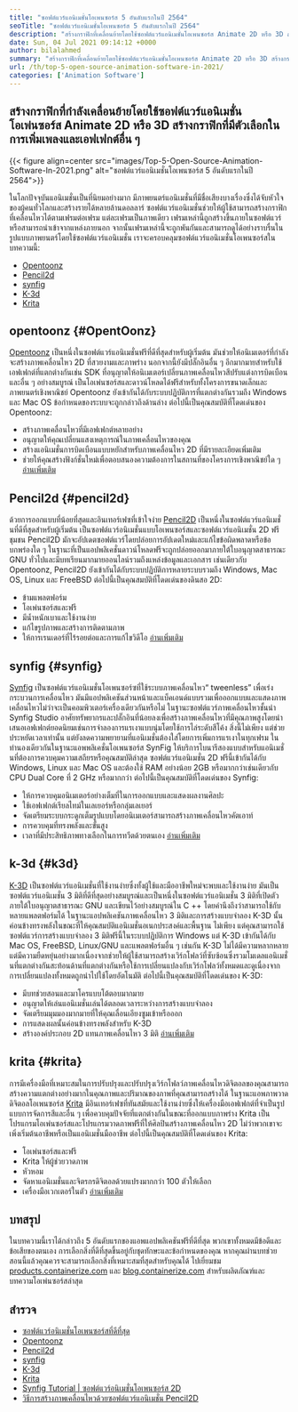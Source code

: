 ```yaml
---
title: "ซอฟต์แวร์แอนิเมชั่นโอเพนซอร์ส 5 อันดับแรกในปี 2564" 
seoTitle: "ซอฟต์แวร์แอนิเมชั่นโอเพนซอร์ส 5 อันดับแรกในปี 2564" 
description: "สร้างกราฟิกที่เคลื่อนย้ายโดยใช้ซอฟต์แวร์แอนิเมชั่นโอเพนซอร์ส Animate 2D หรือ 3D สร้างกราฟิกที่มีตัวเลือกในการเพิ่มเพลงและเอฟเฟกต์อื่น ๆ" 
date: Sun, 04 Jul 2021 09:14:12 +0000
author: bilalahmed
summary: "สร้างกราฟิกที่เคลื่อนย้ายโดยใช้ซอฟต์แวร์แอนิเมชั่นโอเพนซอร์ส Animate 2D หรือ 3D สร้างกราฟิกที่มีตัวเลือกในการเพิ่มเพลงและเอฟเฟกต์อื่น ๆ" 
url: /th/top-5-open-source-animation-software-in-2021/
categories: ['Animation Software']
---
```


## สร้างกราฟิกที่กำลังเคลื่อนย้ายโดยใช้ซอฟต์แวร์แอนิเมชั่นโอเพ่นซอร์ส Animate 2D หรือ 3D สร้างกราฟิกที่มีตัวเลือกในการเพิ่มเพลงและเอฟเฟกต์อื่น ๆ

{{< figure align=center src="images/Top-5-Open-Source-Animation-Software-In-2021.png" alt="ซอฟต์แวร์แอนิเมชั่นโอเพนซอร์ส 5 อันดับแรกในปี 2564">}}

ในโลกปัจจุบันแอนิเมชั่นเป็นที่นิยมอย่างมาก มีภาพยนตร์แอนิเมชั่นที่มีชื่อเสียงบางเรื่องซึ่งได้จับหัวใจของผู้คนทั่วโลกและสร้างรายได้หลายล้านดอลลาร์ ซอฟต์แวร์แอนิเมชั่นช่วยให้ผู้ใช้สามารถสร้างกราฟิกที่เคลื่อนไหวได้ตามเฟรมต่อเฟรม แต่ละเฟรมเป็นภาพเดียว เฟรมเหล่านี้ถูกสร้างขึ้นภายในซอฟต์แวร์หรือสามารถนำเข้าจากแหล่งภายนอก จากนั้นเฟรมเหล่านี้จะถูกพันกันและสามารถดูได้อย่างราบรื่นในรูปแบบภาพยนตร์โดยใช้ซอฟต์แวร์แอนิเมชั่น เราจะครอบคลุมซอฟต์แวร์แอนิเมชั่นโอเพนซอร์สในบทความนี้:
  * [Opentoonz][1]
  * [Pencil2d][2]
  * [synfig][3]
  * [K-3d][4]
  * [Krita][5]

## opentoonz   {#OpentOonz}
[Opentoonz][6] เป็นหนึ่งในซอฟต์แวร์แอนิเมชั่นฟรีที่ดีที่สุดสำหรับผู้เริ่มต้น มันช่วยให้อนิเมเตอร์ที่กำลังจะสร้างภาพเคลื่อนไหว 2D ที่สวยงามและภาพร่าง นอกจากนี้ยังมีปลั๊กอินอื่น ๆ อีกมากมายสำหรับใช้เอฟเฟกต์ที่แตกต่างกันเช่น SDK ที่อนุญาตให้อนิเมเตอร์เปลี่ยนภาพเคลื่อนไหวสีปรับแต่งการบิดเบือนและอื่น ๆ อย่างสมบูรณ์ เป็นโอเพ่นซอร์สและดาวน์โหลดได้ฟรีสำหรับทั้งโครงการขนาดเล็กและภาพยนตร์เชิงพาณิชย์ Opentoonz ยังเข้ากันได้กับระบบปฏิบัติการที่แตกต่างกันรวมถึง Windows และ Mac OS ข้อกำหนดของระบบจะถูกกล่าวถึงด้านล่าง ต่อไปนี้เป็นคุณสมบัติที่โดดเด่นของ Opentoonz:
  * สร้างภาพเคลื่อนไหวที่มีเอฟเฟกต์หลายอย่าง
  * อนุญาตให้คุณเปลี่ยนแสงเหตุการณ์ในภาพเคลื่อนไหวของคุณ
  * สร้างแอนิเมชั่นการบิดเบือนแบบหยักสำหรับภาพเคลื่อนไหว 2D ที่มีรายละเอียดเพิ่มเติม
  * ช่วยให้คุณสร้างฟังก์ชั่นใหม่เพื่อตอบสนองความต้องการในสถานที่ของโครงการเชิงพาณิชย์ใด ๆ
[อ่านเพิ่มเติม][7]

## Pencil2d   {#pencil2d}
ด้วยการออกแบบที่น้อยที่สุดและอินเทอร์เฟซที่เข้าใจง่าย [Pencil2D][8] เป็นหนึ่งในซอฟต์แวร์แอนิเมชั่นที่ดีที่สุดสำหรับผู้เริ่มต้น เป็นซอฟต์แวร์อนิเมชั่นแบบโอเพนซอร์สและซอฟต์แวร์แอนิเมชั่น 2D ฟรี ชุมชน Pencil2D มักจะอัปเดตซอฟต์แวร์โดยปล่อยการอัปเดตใหม่และแก้ไขข้อผิดพลาดหรือข้อบกพร่องใด ๆ ในฐานะที่เป็นแอปพลิเคชั่นดาวน์โหลดฟรีจะถูกปล่อยออกมาภายใต้ใบอนุญาตสาธารณะ GNU ทั่วไปและมีบทเรียนมากมายออนไลน์รวมถึงแหล่งข้อมูลและเอกสาร เช่นเดียวกับ Opentoonz, Pencil2D ยังเข้ากันได้กับระบบปฏิบัติการหลายระบบรวมถึง Windows, Mac OS, Linux และ FreeBSD ต่อไปนี้เป็นคุณสมบัติที่โดดเด่นของดินสอ 2D:
  * ข้ามแพลตฟอร์ม
  * โอเพ่นซอร์สและฟรี
  * มีน้ำหนักเบาและใช้งานง่าย
  * แก้ไขรูปภาพและสร้างการติดตามภาพ
  * ให้การเรนเดอร์ที่ไร้รอยต่อและการแก้ไขวิดีโอ
[อ่านเพิ่มเติม][9]

## synfig   {#synfig}
[Synfig][10] เป็นซอฟต์แวร์แอนิเมชั่นโอเพนซอร์ซที่ใช้ระบบภาพเคลื่อนไหว“ tweenless” เพื่อเร่งกระบวนการเคลื่อนไหว มันมีแอปพลิเคชันส่วนหน้าและแบ็คเอนด์แบบรวมเพื่อออกแบบและแสดงภาพเคลื่อนไหวไม่ว่าจะเป็นคอมพิวเตอร์เครื่องเดียวกันหรือไม่ ในฐานะซอฟต์แวร์ภาพเคลื่อนไหวชั้นนำ Synfig Studio อาศัยทรัพยากรและปลั๊กอินที่น้อยลงเพื่อสร้างภาพเคลื่อนไหวที่มีคุณภาพสูงโดยนำเสนอเอฟเฟกต์ยอดนิยมเช่นการจำลองการแรเงาแบบนุ่มโดยใช้การไล่ระดับสีโค้ง สิ่งนี้ไม่เพียง แต่ช่วยประหยัดเวลาเท่านั้น แต่ยังลดความพยายามที่แอนิเมชั่นต้องใส่โดยการเพิ่มการแรเงาในทุกเฟรม ในทำนองเดียวกันในฐานะแอพพลิเคชั่นโอเพนซอร์ส SynFig ให้บริการไบนารีสองแบบสำหรับแอนิเมชั่นที่ต้องการควบคุมความเสถียรหรือคุณสมบัติล่าสุด ซอฟต์แวร์แอนิเมชั่น 2D ฟรีนี้เข้ากันได้กับ Windows, Linux และ Mac OS และต้องใช้ RAM อย่างน้อย 2GB หรือมากกว่าเช่นเดียวกับ CPU Dual Core ที่ 2 GHz หรือมากกว่า ต่อไปนี้เป็นคุณสมบัติที่โดดเด่นของ Synfig:
  * ให้การควบคุมอนิเมเตอร์อย่างเต็มที่ในการออกแบบและแสดงผลงานศิลปะ
  * ใช้เอฟเฟกต์เรียลไทม์ในเลเยอร์หรือกลุ่มเลเยอร์
  * จัดเตรียมระบบกระดูกเต็มรูปแบบโดยอนิเมเตอร์สามารถสร้างภาพเคลื่อนไหวคัตเอาท์
  * การควบคุมที่ทรงพลังและขั้นสูง
  * เวลาที่มีประสิทธิภาพทางเลือกในการทวีตด้วยตนเอง
[อ่านเพิ่มเติม][11]

## k-3d   {#k3d}
[K-3D][12] เป็นซอฟต์แวร์แอนิเมชั่นที่ใช้งานง่ายซึ่งทั้งผู้ใช้และมืออาชีพใหม่จะพบและใช้งานง่าย มันเป็นซอฟต์แวร์แอนิเมชั่น 3 มิติที่ดีที่สุดอย่างสมบูรณ์และเป็นหนึ่งในซอฟต์แวร์แอนิเมชั่น 3 มิติที่เปิดตัวภายใต้ใบอนุญาตสาธารณะ GNU และเขียนไว้อย่างสมบูรณ์ใน C ++ โดยคำนึงถึงว่าสามารถใช้กับหลายแพลตฟอร์มได้ ในฐานะแอปพลิเคชันภาพเคลื่อนไหว 3 มิติและการสร้างแบบจำลอง K-3D นั้นค่อนข้างทรงพลังในขณะที่ให้คุณสมบัติแอนิเมชั่นอเนกประสงค์และพื้นฐาน ไม่เพียง แต่คุณสามารถใช้ซอฟต์แวร์การสร้างแบบจำลอง 3 มิติฟรีนี้ในระบบปฏิบัติการ Windows แต่ K-3D เข้ากันได้กับ Mac OS, FreeBSD, Linux/GNU และแพลตฟอร์มอื่น ๆ เช่นกัน K-3D ไม่ได้มีความหลากหลาย แต่มีความยืดหยุ่นอย่างมากเนื่องจากช่วยให้ผู้ใช้สามารถสร้างเวิร์กโฟลว์ที่ซับซ้อนซึ่งรวมโมเดลแอนิเมชั่นที่แตกต่างกันสะท้อนด้านที่แตกต่างกันหรือใช้การเปลี่ยนแปลงกับเวิร์กโฟลว์ทั้งหมดและดูเนื่องจากการเปลี่ยนแปลงทั้งหมดถูกนำไปใช้โดยอัตโนมัติ ต่อไปนี้เป็นคุณสมบัติที่โดดเด่นของ K-3D:
  * มีบทช่วยสอนและมาโครแบบโต้ตอบมากมาย
  * อนุญาตให้เล่นแอนิเมชั่นเล่นได้ตลอดเวลาระหว่างการสร้างแบบจำลอง
  * จัดเตรียมมุมมองมากมายที่ให้คุณเลื่อนเอียงซูมเข้าหรือออก
  * การแสดงผลนั้นค่อนข้างทรงพลังสำหรับ K-3D
  * สร้างองค์ประกอบ 2D แทนภาพเคลื่อนไหว 3 มิติ
[อ่านเพิ่มเติม][13]

## krita   {#krita}
การมีเครื่องมือที่เหมาะสมในการปรับปรุงและปรับปรุงเวิร์กโฟลว์ภาพเคลื่อนไหวดิจิตอลของคุณสามารถสร้างความแตกต่างอย่างมากในคุณภาพและปริมาณของภาพที่คุณสามารถสร้างได้ ในฐานะแอพภาพวาดดิจิตอลโอเพนซอร์ส [Krita][14] มีอินเทอร์เฟซที่ทันสมัยและใช้งานง่ายซึ่งให้เครื่องมือเอฟเฟกต์ที่จำเป็นรูปแบบการจัดการสีและอื่น ๆ เพื่อควบคุมปัจจัยที่แตกต่างกันในขณะที่ออกแบบภาพร่าง Krita เป็นโปรแกรมโอเพ่นซอร์สและโปรแกรมวาดภาพฟรีที่ให้ศิลปินสร้างภาพเคลื่อนไหว 2D ไม่ว่าพวกเขาจะเพิ่งเริ่มต้นอาชีพหรือเป็นแอนิเมชั่นมืออาชีพ ต่อไปนี้เป็นคุณสมบัติที่โดดเด่นของ Krita:
  * โอเพ่นซอร์สและฟรี
  * Krita ให้ผู้ช่วยวาดภาพ
  * หัวหอม
  * จัดหาแอนิเมชั่นและจิตรกรดิจิตอลด้วยแปรงมากกว่า 100 ตัวให้เลือก
  * เครื่องมือเวกเตอร์ในตัว
[อ่านเพิ่มเติม][15]

## บทสรุป
ในบทความนี้เราได้กล่าวถึง 5 อันดับแรกของแอพแอปพลิเคชันฟรีที่ดีที่สุด พวกเขาทั้งหมดมีข้อดีและข้อเสียของตนเอง การเลือกสิ่งที่ดีที่สุดขึ้นอยู่กับชุดทักษะและข้อกำหนดของคุณ หากคุณผ่านบทช่วยสอนนี้แล้วคุณควรจะสามารถเลือกสิ่งที่เหมาะสมที่สุดสำหรับคุณได้ ไปเยี่ยมชม [products.containerize.com][16] และ [blog.containerize.com][17] สำหรับผลิตภัณฑ์และบทความโอเพ่นซอร์สล่าสุด

## สำรวจ
  * [ซอฟต์แวร์อนิเมชั่นโอเพนซอร์สที่ดีที่สุด][18]
  * [Opentoonz][7]
  * [Pencil2d][9]
  * [synfig][11]
  * [K-3d][13]
  * [Krita][15]
  * [Synfig Tutorial | ซอฟต์แวร์อนิเมชั่นโอเพนซอร์ส 2D][19]
  * [วิธีการสร้างภาพเคลื่อนไหวด้วยซอฟต์แวร์แอนิเมชั่น Pencil2D][20]

  
[1]: #opentoonz
[2]: #pencil2d
[3]: #synfig
[4]: #k3d
[5]: #krita
[6]: https://opentoonz.github.io/e/
[7]: https://products.containerize.com/animation-software/opentoonz/
[8]: https://www.pencil2d.org/
[9]: https://products.containerize.com/animation-software/pencil2d/
[10]: https://www.synfig.org/
[11]: https://products.containerize.com/animation-software/synfig/
[12]: http://www.k-3d.org/
[13]: https://products.containerize.com/animation-software/k3d/
[14]: https://krita.org/en/
[15]: https://products.containerize.com/animation-software/krita/
[16]: https://products.containerize.com/
[17]: https://blog.containerize.com/
[18]: https://products.containerize.com/animation-software/
[19]: https://blog.containerize.com/animation-software/synfig-tutorial-an-open-source-2d-animation-software/
[20]: https://blog.containerize.com/animation-software/how-to-create-animations-with-pencil2d-animation-software/
